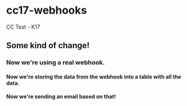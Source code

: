 # cc17-webhooks
CC Test - K17

## Some kind of change!

### Now we're using a real webhook.

#### Now we're storing the data from the webhook into a table with all the data.

#### Now we're sending an email based on that!

